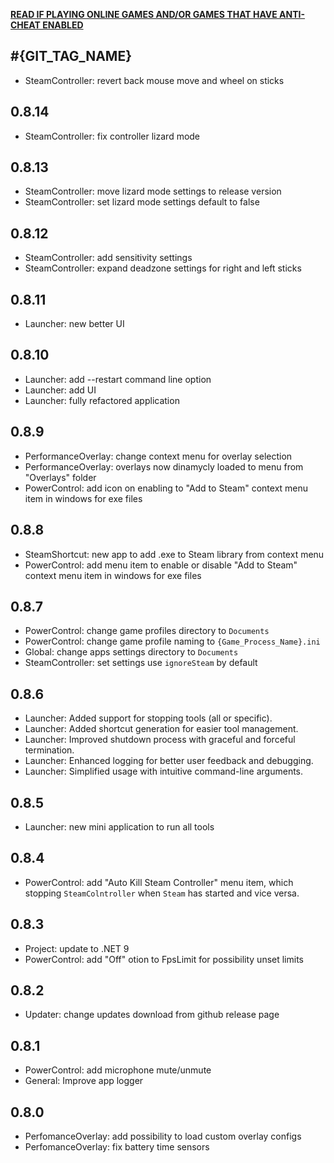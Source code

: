 [**READ IF PLAYING ONLINE GAMES AND/OR GAMES THAT HAVE ANTI-CHEAT ENABLED**](docs/anticheat.md)

## #{GIT_TAG_NAME}

- SteamController: revert back mouse move and wheel on sticks


## 0.8.14

- SteamController: fix controller lizard mode

## 0.8.13

- SteamController: move lizard mode settings to release version
- SteamController: set lizard mode settings default to false

## 0.8.12

- SteamController: add sensitivity settings
- SteamController: expand deadzone settings for right and left sticks

## 0.8.11

- Launcher: new better UI

## 0.8.10

- Launcher: add --restart command line option
- Launcher: add UI
- Launcher: fully refactored application

## 0.8.9

- PerformanceOverlay: change context menu for overlay selection
- PerformanceOverlay: overlays now dinamycly loaded to menu from "Overlays" folder
- PowerControl: add icon on enabling to "Add to Steam" context menu item in windows for exe files

## 0.8.8

- SteamShortcut: new app to add .exe to Steam library from context menu
- PowerControl: add menu item to enable or disable "Add to Steam" context menu item in windows for exe files

## 0.8.7

- PowerControl: change game profiles directory to `Documents`
- PowerControl: change game profile naming to `{Game_Process_Name}.ini`
- Global: change apps settings directory to `Documents`
- SteamController: set settings use `ignoreSteam` by default

## 0.8.6

- Launcher: Added support for stopping tools (all or specific).
- Launcher: Added shortcut generation for easier tool management.
- Launcher: Improved shutdown process with graceful and forceful termination.
- Launcher: Enhanced logging for better user feedback and debugging.
- Launcher: Simplified usage with intuitive command-line arguments.

## 0.8.5

- Launcher: new mini application to run all tools

## 0.8.4

- PowerControl: add "Auto Kill Steam Controller" menu item, which stopping `SteamColntroller` when `Steam` has started
and vice versa.

## 0.8.3

- Project: update to .NET 9
- PowerControl: add "Off" otion to FpsLimit for possibility unset limits

## 0.8.2

- Updater: change updates download from github release page

## 0.8.1

- PowerControl: add microphone mute/unmute
- General: Improve app logger

## 0.8.0

- PerfomanceOverlay: add possibility to load custom overlay configs
- PerfomanceOverlay: fix battery time sensors
